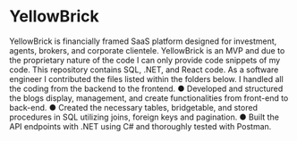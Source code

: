 # YellowBrick
YellowBrick is financially framed SaaS platform designed for investment, agents, brokers, and corporate clientele.
YellowBrick is an MVP and due to the proprietary nature of the code I can only provide code snippets of my code. 
This repository contains SQL, .NET, and React code.
As a software engineer I contributed the files listed within the folders below.  I handled all the coding from the backend to the frontend. 
● Developed and structured the blogs display, management, and create functionalities from front-end to back-end.
● Created the necessary tables, bridgetable, and stored procedures in SQL utilizing joins, foreign keys and pagination.
● Built the API endpoints with .NET using C# and thoroughly tested with Postman.

